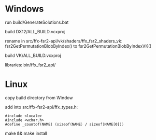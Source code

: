 # Windows

run build/GenerateSolutions.bat

build DX12/ALL_BUILD.vcxproj

rename in src/ffx-fsr2-api/vk/shaders/ffx_fsr2_shaders_vk:
fsr2GetPermutationBlobByIndex() to fsr2GetPermutationBlobByIndexVK()

build VK/ALL_BUILD.vcxproj

libraries:
bin/ffx_fsr2_api/

# Linux

copy build directory from Window

add into src/ffx-fsr2-api/ffx_types.h:

```
#include <locale>
#include <wchar.h>
#define _countof(NAME) (sizeof(NAME) / sizeof(NAME[0]))
```

make && make install

